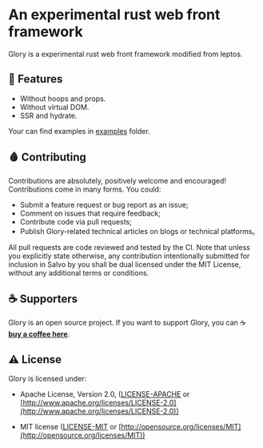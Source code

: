 # An experimental rust web front framework


Glory is a experimental rust web front framework modified from leptos.

## 🎯 Features

- Without hoops and props.
- Without virtual DOM.
- SSR and hydrate.

Your can find examples in [examples](./examples/) folder. 

## 🩸 Contributing

Contributions are absolutely, positively welcome and encouraged! Contributions come in many forms. You could:

- Submit a feature request or bug report as an issue;
- Comment on issues that require feedback;
- Contribute code via pull requests;
- Publish Glory-related technical articles on blogs or technical platforms。

All pull requests are code reviewed and tested by the CI. Note that unless you explicitly state otherwise, any contribution intentionally submitted for inclusion in Salvo by you shall be dual licensed under the MIT License, without any additional terms or conditions.

## ☕ Supporters

Glory is an open source project. If you want to support Glory, you can ☕ [**buy a coffee here**](https://ko-fi.com/chrislearn).

## ⚠️ License

Glory is licensed under:

- Apache License, Version 2.0, ([LICENSE-APACHE](LICENSE-APACHE) or [http://www.apache.org/licenses/LICENSE-2.0](http://www.apache.org/licenses/LICENSE-2.0))

- MIT license ([LICENSE-MIT](LICENSE-MIT) or [http://opensource.org/licenses/MIT](http://opensource.org/licenses/MIT))

